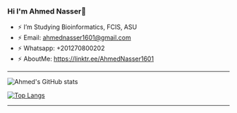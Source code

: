 ### Hi I'm Ahmed Nasser👋

<!--
**AhmedNasser1601/AhmedNasser1601** is a ✨ _special_ ✨ repository because its `README.md` (this file) appears on your GitHub profile.
    GitHub Stats Card
      [![Anurag's GitHub stats](https://github-readme-stats.vercel.app/api?username=anuraghazra)](https://github.com/anuraghazra/github-readme-stats)

    Hiding individual stats
      ![Anurag's GitHub stats](https://github-readme-stats.vercel.app/api?username=anuraghazra&hide=contribs,prs)

    Adding private contributions count to total commits count
      ![Anurag's GitHub stats](https://github-readme-stats.vercel.app/api?username=anuraghazra&count_private=true)

    Showing icons
      ![Anurag's GitHub stats](https://github-readme-stats.vercel.app/api?username=anuraghazra&show_icons=true)

    Themes
      ![Anurag's GitHub stats](https://github-readme-stats.vercel.app/api?username=anuraghazra&show_icons=true&theme=radical)

    GitHub Extra Pins
      [![Readme Card](https://github-readme-stats.vercel.app/api/pin/?username=anuraghazra&repo=github-readme-stats)](https://github.com/anuraghazra/github-readme-stats)

    Top Languages Card
      [![Top Langs](https://github-readme-stats.vercel.app/api/top-langs/?username=anuraghazra)](https://github.com/anuraghazra/github-readme-stats)

    Wakatime Week Stats
      [![willianrod's wakatime stats](https://github-readme-stats.vercel.app/api/wakatime?username=willianrod)](https://github.com/anuraghazra/github-readme-stats)
-->

- ⚡ I’m Studying Bioinformatics, FCIS, ASU
- ⚡ Email: ahmednasser1601@gmail.com
- ⚡ Whatsapp: +201270800202
- ⚡ AboutMe: https://linktr.ee/AhmedNasser1601

--------------------------------------------------

![Ahmed's GitHub stats](https://github-readme-stats.vercel.app/api?username=AhmedNasser1601&show_icons=true&theme=radical)

[![Top Langs](https://github-readme-stats.vercel.app/api/top-langs/?username=AhmedNasser1601&langs_count=10)](https://github.com/anuraghazra/github-readme-stats)

--------------------------------------------------
